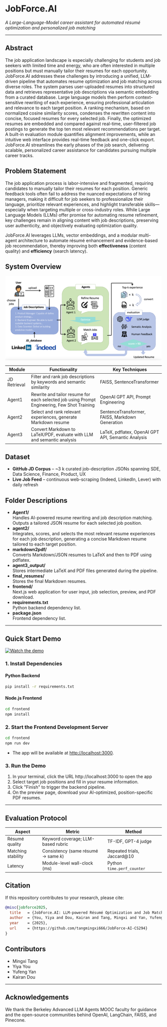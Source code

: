 # JobForce.AI

*A Large-Language-Model career assistant for automated résumé optimization and personalized job matching*

------

## Abstract

The job application landscape is especially challenging for students and job seekers with limited time and energy, who are often interested in multiple positions but must manually tailor their resumes for each opportunity. JobForce.AI addresses these challenges by introducing a unified, LLM-driven pipeline that automates resume optimization and job matching across diverse roles. The system parses user-uploaded resumes into structured data and retrieves representative job descriptions via semantic embedding from a curated database. Large language models then perform context-sensitive rewriting of each experience, ensuring professional articulation and relevance to each target position. A ranking mechanism, based on normalized cosine similarity scores, condenses the rewritten content into concise, focused resumes for every selected job. Finally, the optimized resumes are embedded and compared against real-time, user-filtered job postings to generate the top ten most relevant recommendations per target. A built-in evaluation module quantifies alignment improvements, while an intuitive web interface provides real-time feedback and one-click export. JobForce.AI streamlines the early phases of the job search, delivering scalable, personalized career assistance for candidates pursuing multiple career tracks.

## Problem Statement

The job application process is labor-intensive and fragmented, requiring candidates to manually tailor their resumes for each position. Generic feedback tools often fail to address the nuanced expectations of hiring managers, making it difficult for job seekers to professionalize their language, prioritize relevant experiences, and highlight transferable skills—especially when targeting multiple or cross-industry roles. While Large Language Models (LLMs) offer promise for automating resume refinement, key challenges remain in aligning content with job descriptions, preserving user authenticity, and objectively evaluating optimization quality.

JobForce.AI leverages LLMs, vector embeddings, and a modular multi-agent architecture to automate résumé enhancement and evidence-based job recommendation, thereby improving both **effectiveness** (content quality) and **efficiency** (search latency).

## System Overview

![System Overview](system_overview.png)

| Module        | Functionality                                                                 | Key Techniques         |
| ------------- | ----------------------------------------------------------------------------- | ---------------------- |
| JD Retrieval  | Filter and rank job descriptions by keywords and semantic similarity          | FAISS, SentenceTransformer |
| Agent1        | Rewrite and tailor resume for each selected job using Prompt Engineering, Few Shot Training | OpenAI GPT API, Prompt Engineering |
| Agent2        | Select and rank relevant experiences, generate Markdown resume                | SentenceTransformer, FAISS, Markdown Generation |
| Agent3        | Convert Markdown to LaTeX/PDF, evaluate with LLM and semantic analysis        | LaTeX, pdflatex, OpenAI GPT API, Semantic Analysis |


## Dataset

- **GitHub JD Corpus** – ~3 k curated job-description JSONs spanning SDE, Data Science, Finance, Product, UX
- **Live Job Feed** – continuous web-scraping (Indeed, LinkedIn, Lever) with daily refresh


## Folder Descriptions

- **Agent1/**  
  Handles AI-powered resume rewriting and job description matching. Outputs a tailored JSON resume for each selected job position.
- **agent2/**  
  Integrates, scores, and selects the most relevant resume experiences for each job description, generating a concise Markdown resume tailored to each target position.
- **markdown2pdf/**  
  Converts Markdown/JSON resumes to LaTeX and then to PDF using pdflatex.
- **agent3_output/**  
  Stores intermediate LaTeX and PDF files generated during the pipeline.
- **final_resumes/**  
  Stores the final Markdown resumes.
- **frontend/**  
  Next.js web application for user input, job selection, preview, and PDF download.
- **requirements.txt**  
  Python backend dependency list.
- **package.json**  
  Frontend dependency list.

---

## Quick Start Demo
[![Watch the demo](https://img.youtube.com/vi/2kmPeE6X_gQ/0.jpg)](https://youtu.be/2kmPeE6X_gQ)


### 1. Install Dependencies

#### Python Backend
```bash
pip install -r requirements.txt
```

#### Node.js Frontend
```bash
cd frontend
npm install
```

### 2. Start the Frontend Development Server

```bash
cd frontend
npm run dev
```
- The app will be available at [http://localhost:3000](http://localhost:3000).

### 3. Run the Demo

1. In your terminal, click the URL http://localhost:3000 to open the app
2. Select target job positions and fill in your resume information.
3. Click "Finish" to trigger the backend pipeline.
4. On the preview page, download your AI-optimized, position-specific PDF resumes.

---

## Evaluation Protocol

| Aspect             | Metric                               | Method                      |
| ------------------ | ------------------------------------ | --------------------------- |
| Résumé quality     | Keyword coverage; LLM-based rubric   | TF-IDF, GPT-4 judge         |
| Matching stability | Consistency (same résumé → same *k*) | Repeated trials, Jaccard@10 |
| Latency            | Module-level wall-clock (ms)         | Python `time.perf_counter`  |



## Citation

If this repository contributes to your research, please cite:

```bibtex
@misc{jobforce2025,
  title   = {JobForce.AI: LLM-powered Résumé Optimization and Job Matching},
  author  = {You, Yiya and Dou, Kairan and Tang, Mingxi and Yan, Yufeng},
  year    = {2025},
  url     = {https://github.com/tangmingxi666/JobForce-AI-CS294}
}
```


## Contributors
- Mingxi Tang
- Yiya You
- Yufeng Yan
- Kairan Dou
---

## Acknowledgements
We thank the Berkeley Advanced LLM Agents MOOC faculty for guidance and the open-source communities behind OpenAI, LangChain, FAISS, and Pinecone.






